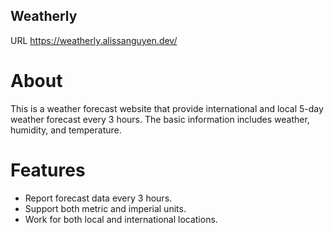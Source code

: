 ## Weatherly

URL https://weatherly.alissanguyen.dev/

# About
This is a weather forecast website that provide international and local 5-day weather forecast every 3 hours. The basic information includes weather, humidity, and temperature. 

# Features

- Report forecast data every 3 hours.
- Support both metric and imperial units.
- Work for both local and international locations.

